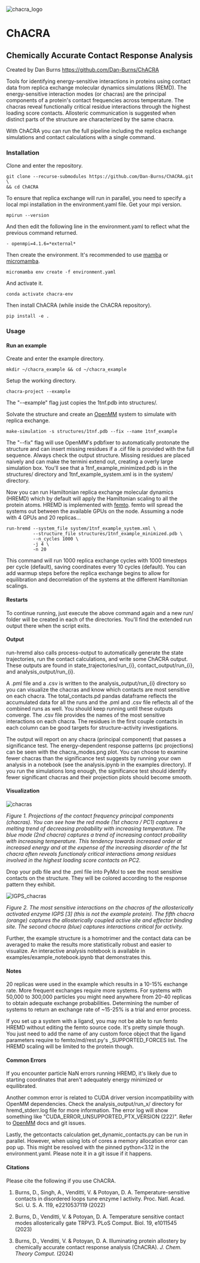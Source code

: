 ![chacra_logo](https://github.com/Dan-Burns/ChACRA/assets/58605062/a030ffbb-0a97-4b33-a968-fab2ec7dbee9)

# ChACRA


## **Ch**emically **A**ccurate **C**ontact **R**esponse **A**nalysis

Created by Dan Burns
https://github.com/Dan-Burns/ChACRA


Tools for identifying energy-sensitive interactions in proteins using contact data from replica exchange molecular dynamics simulations (REMD). The energy-sensitive interaction modes (or chacras) are the principal components of a protein's contact frequencies across temperature. The chacras reveal functionally critical residue interactions through the highest loading score contacts. Allosteric communication is suggested when distinct parts of the structure are characterized by the same chacra.

With ChACRA you can run the full pipeline including the replica exchange simulations and contact calculations with a single command. 

### Installation

Clone and enter the repository.

```
git clone --recurse-submodules https://github.com/Dan-Burns/ChACRA.git \
&& cd ChACRA
```

To ensure that replica exchange will run in parallel, you need to specify a local mpi installation in the environment.yaml file. Get your mpi version.

```
mpirun --version
```

And then edit the following line in the environment.yaml to reflect what the previous command returned.

```
- openmpi=4.1.6=*external*
```

Then create the environment. It's recommended to use [mamba](https://mamba.readthedocs.io/en/latest/installation/mamba-installation.html) or [micromamba](https://mamba.readthedocs.io/en/latest/installation/micromamba-installation.html).

```
micromamba env create -f environment.yaml 
```
And activate it.
```
conda activate chacra-env
```

Then install ChACRA (while inside the ChACRA repository).
```
pip install -e .
```
### Usage
#### Run an example

Create and enter the example directory.

```
mkdir ~/chacra_example && cd ~/chacra_example
```

Setup the working directory.

```
chacra-project --example
```
The "--example" flag just copies the 1tnf.pdb into structures/. 

Solvate the structure and create an [OpenMM](https://github.com/openmm) system to simulate with replica exchange.
```
make-simulation -s structures/1tnf.pdb --fix --name 1tnf_example
```
The "--fix" flag will use OpenMM's pdbfixer to automatically protonate the structure and can insert missing residues if a .cif file is provided with the full sequence. Always check the output structure. Missing residues are placed naively and can make the termini extend out, creating a overly large simulation box. You'll see that a 1tnf_example_minimized.pdb is in the structures/ directory and 1tnf_example_system.xml is in the system/ directory.

Now you can run Hamiltonian replica exchange molecular dynamics (HREMD) which by default will apply the Hamiltonian scaling to all the protein atoms. HREMD is implemented with [femto](https://github.com/Psivant/femto). femto will spread the systems out between the available GPUs on the node. Assuming a node with 4 GPUs and 20 replicas...

```
run-hremd --system_file system/1tnf_example_system.xml \
          --structure_file structures/1tnf_example_minimized.pdb \
          --n_cycles 1000 \
          -j 4 \
          -n 20          
```
This command will run 1000 replica exchange cycles with 1000 timesteps per cycle (default), saving coordinates every 10 cycles (default). You can add warmup steps before the replica exchange begins to allow for equilibration and decorrelation of the systems at the different Hamiltonian scalings. 

#### Restarts
To continue running, just execute the above command again and a new run/ folder will be created in each of the directories. You'll find the extended run output there when the script exits.

#### Output
run-hremd also calls process-output to automatically generate the state trajectories, run the contact calculations, and write some ChACRA output. These outputs are found in state_trajectories/run_{i}, contact_output/run_{i}, and analysis_output/run_{i}. 

A .pml file and a .csv is written to the analysis_output/run_{i} directory so you can visualize the chacras and know which contacts are most sensitive on each chacra. The total_contacts.pd pandas dataframe reflects the accumulated data for all the runs and the .pml and .csv file reflects all of the combined runs as well. You should keep running until these outputs converge. The .csv file provides the names of the most sensitive interactions on each chacra. The residues in the first couple contacts in each column can be good targets for structure-activity investigations.

The output will report on any chacra (principal component) that passes a significance test. The energy-dependent response patterns (pc projections) can be seen with the chacra_modes.png plot. You can choose to examine fewer chacras than the significance test suggests by running your own analysis in a notebook (see the analysis.ipynb in the examples directory). If you run the simulations long enough, the significance test should identify fewer significant chacras and their projection plots should become smooth.

#### Visualization

![chacras](https://github.com/Dan-Burns/ChACRA/assets/58605062/00a98056-bd79-4a3f-95ec-656688838301)

*Figure 1. Projections of the contact frequency principal components (chacras). You can see how the red mode (1st chacra / PC1) captures a melting trend of decreasing probability with increasing temperature. The blue mode (2nd chacra) captures a trend of increasing contact probaility with increasing temperature. This tendency towards increased order at increased energy and at the expense of the increasing disorder of the 1st chacra often reveals functionaly critical interactions among residues involved in the highest loading score contacts on PC2.*

Drop your pdb file and the .pml file into PyMol to see the most sensitive contacts on the structure. They will be colored according to the response pattern they exhibit.

![IGPS_chacras](https://github.com/Dan-Burns/ChACRA/assets/58605062/a8eb2448-26e5-48e6-a421-6b4cc798ac33)

*Figure 2. The most sensitive interactions on the chacras of the allosterically activated enzyme IGPS [3] (this is not the example protein). The fifth chacra (orange) captures the allosterically coupled active site and effector binding site. The second chacra (blue) captures interactions critical for activity.*

Further, the example structure is a homotrimer and the contact data can be averaged to make the results more statistically robust and easier to visualize. An interactive analysis notebook is available in examples/example_notebook.ipynb that demonstrates this.

#### Notes
20 replicas were used in the example which results in a 10-15% exchange rate. More frequent exchanges require more systems. For systems with 50,000 to 300,000 particles you might need anywhere from 20-40 replicas to obtain adequate exchange probabilities. Determining the number of systems to return an exchange rate of ~15-25% is a trial and error process. 

If you set up a system with a ligand, you may not be able to run femto HREMD without editing the femto source code. It's pretty simple though. You just need to add the name of any custom force object that the ligand parameters require to femto/md/rest.py's _SUPPORTED_FORCES list. The HREMD scaling will be limited to the protein though.

#### Common Errors
If you encounter particle NaN errors running HREMD, it's likely due to starting coordinates that aren't adequately energy minimized or equilibrated. 

Another common error is related to CUDA driver version incompatibility with OpenMM dependencies. Check the analysis_output/run_x/ directory for hremd_stderr.log file for more information. The error log will show something like "CUDA_ERROR_UNSUPPORTED_PTX_VERSION (222)". Refer to [OpenMM](https://github.com/openmm/openmm) docs and git issues. 

Lastly, the getcontacts calculation get_dynamic_contacts.py can be run in parallel. However, when using lots of cores a memory allocation error can pop up. This might be resolved with the pinned python<3.12 in the environment.yaml. Please note it in a git issue if it happens.

#### Citations
Please cite the following if you use ChACRA.

1. Burns, D., Singh, A., Venditti, V. & Potoyan, D. A. Temperature-sensitive contacts in disordered loops tune enzyme I activity. Proc. Natl. Acad. Sci. U. S. A. 119, e2210537119 (2022)

2. Burns, D., Venditti, V. & Potoyan, D. A. Temperature sensitive contact modes allosterically gate TRPV3. PLoS Comput. Biol. 19, e1011545 (2023)

3. Burns, D., Venditti, V. &#38; Potoyan, D. A. Illuminating protein allostery by chemically accurate contact response analysis (ChACRA). <i>J. Chem. Theory Comput.</i> (2024)

